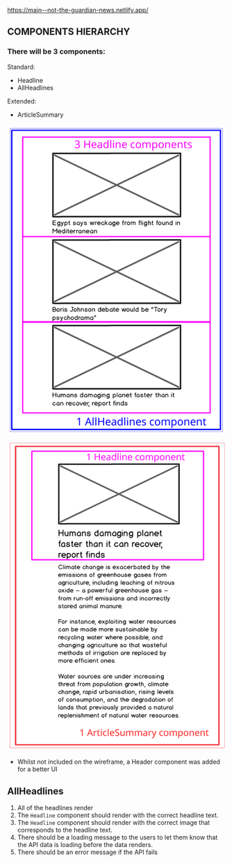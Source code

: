 https://main--not-the-guardian-news.netlify.app/

## COMPONENTS HIERARCHY

### There will be 3 components:
Standard:
- Headline
- AllHeadlines
  
Extended:
- ArticleSummary

![component hierarchy page 1 ](./images/component-hierarchy-1.svg)

![component hierarchy page 2 ](./images/component-hierarchy-2.svg)

- Whilst not included on the wireframe, a Header component was added for a better UI

## AllHeadlines

1. All of the headlines render
2. The `Headline` component should render with the correct headline text.
3. The `Headline` component should render with the correct image that corresponds to the headline text.
4. There should be a loading message to the users to let them know that the API data is loading before the data renders.
5. There should be an error message if the API fails